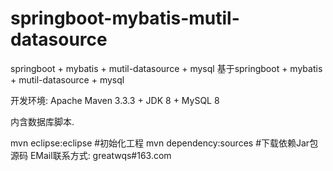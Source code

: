 # springboot-mybatis-mutil-datasource
springboot + mybatis + mutil-datasource + mysql
基于springboot + mybatis + mutil-datasource + mysql

开发环境: Apache Maven 3.3.3 + JDK 8 + MySQL 8

内含数据库脚本.

mvn eclipse:eclipse #初始化工程
mvn dependency:sources #下载依赖Jar包源码
EMail联系方式: greatwqs#163.com
